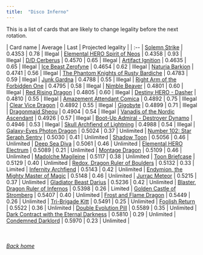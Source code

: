 ```yaml
---
title:  "Disco Inferno"
---
```


This is a list of cards that are likely to change legality before the next rotation.

| Card name | Average | Last | Projected legality |
| :-- |
[Solemn Strike](https://db.ygoprodeck.com/card/?search=Solemn%20Strike) | 0.4353 | 0.78 | Illegal |
[Elemental HERO Spirit of Neos](https://db.ygoprodeck.com/card/?search=Elemental%20HERO%20Spirit%20of%20Neos) | 0.4358 | 0.93 | Illegal |
[D/D Cerberus](https://db.ygoprodeck.com/card/?search=D/D%20Cerberus) | 0.4570 | 0.65 | Illegal |
[Artifact Ignition](https://db.ygoprodeck.com/card/?search=Artifact%20Ignition) | 0.4635 | 0.65 | Illegal |
[Ice Beast Zerofyne](https://db.ygoprodeck.com/card/?search=Ice%20Beast%20Zerofyne) | 0.4654 | 0.62 | Illegal |
[Naturia Barkion](https://db.ygoprodeck.com/card/?search=Naturia%20Barkion) | 0.4741 | 0.56 | Illegal |
[The Phantom Knights of Rusty Bardiche](https://db.ygoprodeck.com/card/?search=The%20Phantom%20Knights%20of%20Rusty%20Bardiche) | 0.4783 | 0.59 | Illegal |
[Junk Gardna](https://db.ygoprodeck.com/card/?search=Junk%20Gardna) | 0.4788 | 0.55 | Illegal |
[Right Arm of the Forbidden One](https://db.ygoprodeck.com/card/?search=Right%20Arm%20of%20the%20Forbidden%20One) | 0.4795 | 0.58 | Illegal |
[Nimble Beaver](https://db.ygoprodeck.com/card/?search=Nimble%20Beaver) | 0.4801 | 0.60 | Illegal |
[Red Rising Dragon](https://db.ygoprodeck.com/card/?search=Red%20Rising%20Dragon) | 0.4805 | 0.60 | Illegal |
[Destiny HERO - Dasher](https://db.ygoprodeck.com/card/?search=Destiny%20HERO%20-%20Dasher) | 0.4810 | 0.55 | Illegal |
[Amazement Attendant Comica](https://db.ygoprodeck.com/card/?search=Amazement%20Attendant%20Comica) | 0.4892 | 0.75 | Illegal |
[Clear Vice Dragon](https://db.ygoprodeck.com/card/?search=Clear%20Vice%20Dragon) | 0.4892 | 0.55 | Illegal |
[Gigobyte](https://db.ygoprodeck.com/card/?search=Gigobyte) | 0.4899 | 0.71 | Illegal |
[Dragonmaid Sheou](https://db.ygoprodeck.com/card/?search=Dragonmaid%20Sheou) | 0.4904 | 0.54 | Illegal |
[Vanadis of the Nordic Ascendant](https://db.ygoprodeck.com/card/?search=Vanadis%20of%20the%20Nordic%20Ascendant) | 0.4926 | 0.57 | Illegal |
[Boot-Up Admiral - Destroyer Dynamo](https://db.ygoprodeck.com/card/?search=Boot-Up%20Admiral%20-%20Destroyer%20Dynamo) | 0.4946 | 0.53 | Illegal |
[Skull Archfiend of Lightning](https://db.ygoprodeck.com/card/?search=Skull%20Archfiend%20of%20Lightning) | 0.4988 | 0.54 | Illegal |
[Galaxy-Eyes Photon Dragon](https://db.ygoprodeck.com/card/?search=Galaxy-Eyes%20Photon%20Dragon) | 0.5024 | 0.37 | Unlimited |
[Number 102: Star Seraph Sentry](https://db.ygoprodeck.com/card/?search=Number%20102:%20Star%20Seraph%20Sentry) | 0.5030 | 0.41 | Unlimited |
[Shadow Toon](https://db.ygoprodeck.com/card/?search=Shadow%20Toon) | 0.5056 | 0.46 | Unlimited |
[Deep Sea Diva](https://db.ygoprodeck.com/card/?search=Deep%20Sea%20Diva) | 0.5061 | 0.46 | Unlimited |
[Elemental HERO Electrum](https://db.ygoprodeck.com/card/?search=Elemental%20HERO%20Electrum) | 0.5089 | 0.21 | Unlimited |
[Montage Dragon](https://db.ygoprodeck.com/card/?search=Montage%20Dragon) | 0.5109 | 0.46 | Unlimited |
[Madolche Magileine](https://db.ygoprodeck.com/card/?search=Madolche%20Magileine) | 0.5117 | 0.38 | Unlimited |
[Toon Briefcase](https://db.ygoprodeck.com/card/?search=Toon%20Briefcase) | 0.5129 | 0.40 | Unlimited |
[Redox, Dragon Ruler of Boulders](https://db.ygoprodeck.com/card/?search=Redox,%20Dragon%20Ruler%20of%20Boulders) | 0.5132 | 0.33 | Limited |
[Infernity Archfiend](https://db.ygoprodeck.com/card/?search=Infernity%20Archfiend) | 0.5143 | 0.42 | Unlimited |
[Endymion, the Mighty Master of Magic](https://db.ygoprodeck.com/card/?search=Endymion,%20the%20Mighty%20Master%20of%20Magic) | 0.5148 | 0.46 | Unlimited |
[Jurrac Meteor](https://db.ygoprodeck.com/card/?search=Jurrac%20Meteor) | 0.5215 | 0.37 | Unlimited |
[Gladiator Beast Darius](https://db.ygoprodeck.com/card/?search=Gladiator%20Beast%20Darius) | 0.5236 | 0.42 | Unlimited |
[Blaster, Dragon Ruler of Infernos](https://db.ygoprodeck.com/card/?search=Blaster,%20Dragon%20Ruler%20of%20Infernos) | 0.5398 | 0.26 | Limited |
[Golden Castle of Stromberg](https://db.ygoprodeck.com/card/?search=Golden%20Castle%20of%20Stromberg) | 0.5407 | 0.40 | Unlimited |
[Frost and Flame Dragon](https://db.ygoprodeck.com/card/?search=Frost%20and%20Flame%20Dragon) | 0.5449 | 0.26 | Unlimited |
[Tri-Brigade Kitt](https://db.ygoprodeck.com/card/?search=Tri-Brigade%20Kitt) | 0.5491 | 0.25 | Unlimited |
[Foolish Return](https://db.ygoprodeck.com/card/?search=Foolish%20Return) | 0.5522 | 0.36 | Unlimited |
[Double Evolution Pill](https://db.ygoprodeck.com/card/?search=Double%20Evolution%20Pill) | 0.5589 | 0.35 | Unlimited |
[Dark Contract with the Eternal Darkness](https://db.ygoprodeck.com/card/?search=Dark%20Contract%20with%20the%20Eternal%20Darkness) | 0.5810 | 0.29 | Unlimited |
[Condemned Darklord](https://db.ygoprodeck.com/card/?search=Condemned%20Darklord) | 0.5970 | 0.23 | Unlimited |

<br>

###### [Back home](index)